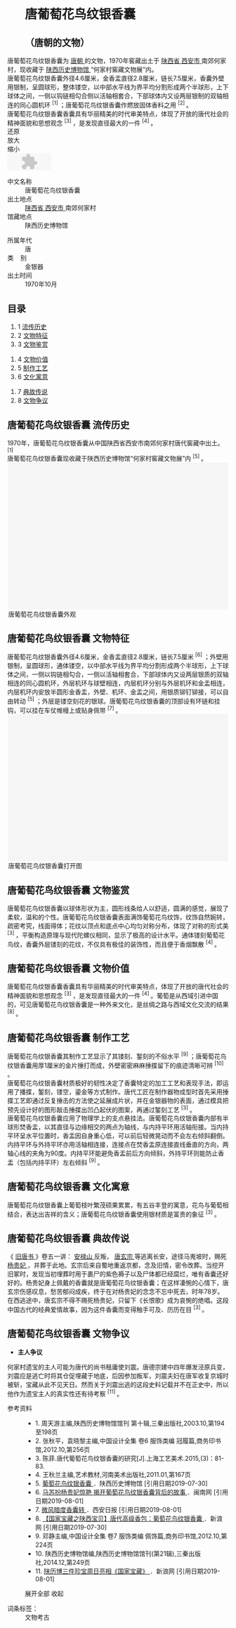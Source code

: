 <div class="main-content">
 <a class="posterFlag excellent-icon" href="/tese" target="_blank" title="特色词条经过百科资深用户精心编写，是符合百科编辑精神的典范之作。">
 </a>
 <div class="top-tool">
 </div>
 <div style="width:0;height:0;clear:both">
 </div>
 <dl class="lemmaWgt-lemmaTitle lemmaWgt-lemmaTitle-">
  <dd class="lemmaWgt-lemmaTitle-title">
   <h1>
    唐葡萄花鸟纹银香囊
   </h1>
   <h2>
    （唐朝的文物）
   </h2>
   <a class="edit-lemma cmn-btn-hover-blue cmn-btn-28 j-edit-link" href="javascript:;">
   </a>
   <a class="lock-lemma" href="javascript:;" nslog-type="10003105" target="_blank" title="锁定">
   </a>
   <a class="lemma-discussion cmn-btn-hover-blue cmn-btn-28 j-discussion-link" href="/planet/talk?lemmaId=2239557" nslog-type="90000102" target="_blank">
   </a>
  </dd>
 </dl>
 <div class="promotion-declaration">
 </div>
 <div class="lemma-summary" label-module="lemmaSummary">
  <div class="para" label-module="para">
   唐葡萄花鸟纹银香囊为
   <a data-lemmaid="53699" href="/item/%E5%94%90%E6%9C%9D/53699" target="_blank">
    唐朝
   </a>
   的文物，1970年窖藏出土于
   <a data-lemmaid="19657132" href="/item/%E9%99%95%E8%A5%BF%E7%9C%81/19657132" target="_blank">
    陕西省
   </a>
   <a data-lemmaid="1002501" href="/item/%E8%A5%BF%E5%AE%89%E5%B8%82/1002501" target="_blank">
    西安市
   </a>
   南郊何家村，现收藏于
   <a data-lemmaid="197309" href="/item/%E9%99%95%E8%A5%BF%E5%8E%86%E5%8F%B2%E5%8D%9A%E7%89%A9%E9%A6%86/197309" target="_blank">
    陕西历史博物馆
   </a>
   “何家村窖藏文物展”内。
  </div>
  <div class="para" label-module="para">
   唐葡萄花鸟纹银香囊外径4.6厘米，金香盂直径2.8厘米，链长7.5厘米，香囊外壁用银制，呈圆球形，整体镂空，以中部水平线为界平均分割形成两个半球形，上下球体之间，一侧以钩链相勾合侧以活轴相套合，下部球体内又设两层银制的双轴相连的同心圆机环
   <sup class="sup--normal" data-ctrmap=":1," data-sup="1">
    [1]
   </sup>
   <a class="sup-anchor" name="ref_[1]_5732014">
   </a>
   ；唐葡萄花鸟纹银香囊作燃放固体香料之用
   <sup class="sup--normal" data-ctrmap=":2," data-sup="2">
    [2]
   </sup>
   <a class="sup-anchor" name="ref_[2]_5732014">
   </a>
   。
  </div>
  <div class="para" label-module="para">
   唐葡萄花鸟纹银香囊香囊具有华丽精美的时代审美特点，体现了开放的唐代社会的精神面貌和思想观念
   <sup class="sup--normal" data-ctrmap=":3," data-sup="3">
    [3]
   </sup>
   <a class="sup-anchor" name="ref_[3]_5732014">
   </a>
   ，是发现直径最大的一件
   <sup class="sup--normal" data-ctrmap=":4," data-sup="4">
    [4]
   </sup>
   <a class="sup-anchor" name="ref_[4]_5732014">
   </a>
   。
  </div>
 </div>
 <div class="configModuleBanner">
 </div>
 <div class="exhibitWrap">
  <div class="exhibitPicWrap">
   <img border="0" id="exhibitPic" src="" style="display: block;left:10px;top:-200px;"/>
   <i class="light">
   </i>
  </div>
  <div class="exhibitShadow">
  </div>
  <div class="exhibitBtnWrap">
   <div class="exhibitBtn">
    <div class="exBtnItem">
     <div class="btnDfault" id="btnDfault">
     </div>
     <span>
      还原
     </span>
    </div>
    <div class="exBtnItem">
     <div class="btnZoomIn" id="btnZoomIn">
     </div>
     <span>
      放大
     </span>
    </div>
    <div class="exBtnItem">
     <div class="btnZoomOut" id="btnZoomOut">
     </div>
     <span>
      缩小
     </span>
    </div>
    <div class="exBtnItem">
     <div class="btnAudio" id="btnAudio">
      <object align="middle" classid="clsid:d27cdb6e-ae6d-11cf-96b8-444553540000" codebase="http://fpdownload.macromedia.com/pub/shockwave/cabs/flash/swflash.cab#version=6,0,0,0" height="40" id="museumSound" name="museumSound" width="100">
       <param name="allowscriptaccess" value="always"/>
       <param name="allownetworking" value="all"/>
       <param name="bgcolor" value="#FFFFFF"/>
       <param name="wmode" value="transparent"/>
       <param name="movie" value="http://baike.baidu.com/cms/s/museum/v2/flash/soundForLemma.swf"/>
       <param name="flashvars" value="url=http://baike.baidu.com/cms/s/museum/v2/uploads/pcsound/66%E5%94%90%E8%91%A1%E8%90%84%E8%8A%B1%E9%B8%9F%E7%BA%B9%E9%93%B6%E9%A6%99%E5%9B%8A.mp3"/>
       <embed align="top" allownetworking="all" allowscriptaccess="always" bgcolor="#FFFFFF" errormessage="update FP" flashvars="url=http://baike.baidu.com/cms/s/museum/v2/uploads/pcsound/66%E5%94%90%E8%91%A1%E8%90%84%E8%8A%B1%E9%B8%9F%E7%BA%B9%E9%93%B6%E9%A6%99%E5%9B%8A.mp3" height="40" id="museumSound" name="museumSound" pluginspage="http://www.macromedia.com/go/getflashplayer" src="https://baike.baidu.com/cms/s/museum/v2/flash/soundForLemma.swf" type="application/x-shockwave-flash" ver="9.0.0" width="100" wmode="transparent"/>
      </object>
     </div>
    </div>
   </div>
  </div>
 </div>
 <div class="basic-info cmn-clearfix">
  <dl class="basicInfo-block basicInfo-left">
   <dt class="basicInfo-item name">
    中文名称
   </dt>
   <dd class="basicInfo-item value">
    唐葡萄花鸟纹银香囊
   </dd>
   <dt class="basicInfo-item name">
    出土地点
   </dt>
   <dd class="basicInfo-item value">
    <a href="/item/%E9%99%95%E8%A5%BF%E7%9C%81" target="_blank">
     陕西省
    </a>
    <a href="/item/%E8%A5%BF%E5%AE%89%E5%B8%82" target="_blank">
     西安市
    </a>
    南郊何家村
   </dd>
   <dt class="basicInfo-item name">
    馆藏地点
   </dt>
   <dd class="basicInfo-item value">
    陕西历史博物馆
   </dd>
  </dl>
  <dl class="basicInfo-block basicInfo-right">
   <dt class="basicInfo-item name">
    所属年代
   </dt>
   <dd class="basicInfo-item value">
    唐
   </dd>
   <dt class="basicInfo-item name">
    类    别
   </dt>
   <dd class="basicInfo-item value">
    金银器
   </dd>
   <dt class="basicInfo-item name">
    出土时间
   </dt>
   <dd class="basicInfo-item value">
    1970年10月
   </dd>
  </dl>
 </div>
 <div class="lemmaWgt-lemmaCatalog">
  <div class="lemma-catalog">
   <h2 class="block-title">
    目录
   </h2>
   <div class="catalog-list column-3">
    <ol>
     <li class="level1">
      <span class="index">
       1
      </span>
      <span class="text">
       <a href="#1">
        流传历史
       </a>
      </span>
     </li>
     <li class="level1">
      <span class="index">
       2
      </span>
      <span class="text">
       <a href="#2">
        文物特征
       </a>
      </span>
     </li>
     <li class="level1">
      <span class="index">
       3
      </span>
      <span class="text">
       <a href="#3">
        文物鉴赏
       </a>
      </span>
     </li>
    </ol>
    <ol>
     <li class="level1">
      <span class="index">
       4
      </span>
      <span class="text">
       <a href="#4">
        文物价值
       </a>
      </span>
     </li>
     <li class="level1">
      <span class="index">
       5
      </span>
      <span class="text">
       <a href="#5">
        制作工艺
       </a>
      </span>
     </li>
     <li class="level1">
      <span class="index">
       6
      </span>
      <span class="text">
       <a href="#6">
        文化寓意
       </a>
      </span>
     </li>
    </ol>
    <ol>
     <li class="level1">
      <span class="index">
       7
      </span>
      <span class="text">
       <a href="#7">
        典故传说
       </a>
      </span>
     </li>
     <li class="level1">
      <span class="index">
       8
      </span>
      <span class="text">
       <a href="#8">
        文物争议
       </a>
      </span>
     </li>
    </ol>
   </div>
  </div>
 </div>
 <div class="anchor-list">
  <a class="lemma-anchor para-title" name="1">
  </a>
  <a class="lemma-anchor" name="sub5732014_1">
  </a>
  <a class="lemma-anchor" name="流传历史">
  </a>
 </div>
 <div class="para-title level-2" label-module="para-title">
  <h2 class="title-text">
   <span class="title-prefix">
    唐葡萄花鸟纹银香囊
   </span>
   流传历史
  </h2>
  <a class="edit-icon j-edit-link" data-edit-dl="1" href="javascript:;">
  </a>
 </div>
 <div class="para" label-module="para">
  1970年，唐葡萄花鸟纹银香囊从中国陕西省西安市南郊何家村唐代窖藏中出土。
  <sup class="sup--normal" data-ctrmap=":1," data-sup="1">
   [1]
  </sup>
  <a class="sup-anchor" name="ref_[1]_5732014">
  </a>
 </div>
 <div class="para" label-module="para">
  唐葡萄花鸟纹银香囊现收藏于陕西历史博物馆“何家村窖藏文物展”内
  <sup class="sup--normal" data-ctrmap=":5," data-sup="5">
   [5]
  </sup>
  <a class="sup-anchor" name="ref_[5]_5732014">
  </a>
  。
 </div>
 <div class="para" label-module="para">
  <div class="lemma-picture text-pic layout-center" style="width:500px; float: none; display: block; margin: 0px auto; clear: both;">
   <a class="image-link" href="/pic/%E5%94%90%E8%91%A1%E8%90%84%E8%8A%B1%E9%B8%9F%E7%BA%B9%E9%93%B6%E9%A6%99%E5%9B%8A/2239557/0/e7cd7b899e510fb3fe9ba545d733c895d0430c66?fr=lemma&amp;ct=single" nslog-type="9317" style="width:500px;height:335px;" target="_blank" title="唐葡萄花鸟纹银香囊外观">
    <img alt="唐葡萄花鸟纹银香囊外观" class="lazy-img" data-src="https://gss1.bdstatic.com/9vo3dSag_xI4khGkpoWK1HF6hhy/baike/s%3D500/sign=d4a07228dfc8a786ba2a4a0e570bc9c7/e7cd7b899e510fb3fe9ba545d733c895d0430c66.jpg" src="data:image/png;base64,iVBORw0KGgoAAAANSUhEUgAAAAEAAAABCAMAAAAoyzS7AAAAGXRFWHRTb2Z0d2FyZQBBZG9iZSBJbWFnZVJlYWR5ccllPAAAAAZQTFRF9fX1AAAA0VQI3QAAAAxJREFUeNpiYAAIMAAAAgABT21Z4QAAAABJRU5ErkJggg==" style="width:500px;height:335px;">
    </img>
   </a>
   <span class="description">
    唐葡萄花鸟纹银香囊外观
   </span>
  </div>
 </div>
 <div class="anchor-list">
  <a class="lemma-anchor para-title" name="2">
  </a>
  <a class="lemma-anchor" name="sub5732014_2">
  </a>
  <a class="lemma-anchor" name="文物特征">
  </a>
 </div>
 <div class="para-title level-2" label-module="para-title">
  <h2 class="title-text">
   <span class="title-prefix">
    唐葡萄花鸟纹银香囊
   </span>
   文物特征
  </h2>
  <a class="edit-icon j-edit-link" data-edit-dl="2" href="javascript:;">
  </a>
 </div>
 <div class="para" label-module="para">
  唐葡萄花鸟纹银香囊外径4.6厘米，金香盂直径2.8厘米，链长7.5厘米
  <sup class="sup--normal" data-ctrmap=":6," data-sup="6">
   [6]
  </sup>
  <a class="sup-anchor" name="ref_[6]_5732014">
  </a>
  ；外壁用银制，呈圆球形，通体镂空，以中部水平线为界平均分割形成两个半球形，上下球体之间，一侧以钩链相勾合，一侧以活轴相套合，下部球体内又设两层银质的双轴相连的同心圆机环，外层机环与球壁相连，内层机环分别与外层机环和金盂相连，内层机环内安放半圆形金香盂，外壁、机环、金盂之间，用银质铆钉铆接，可以自由转动
  <sup class="sup--normal" data-ctrmap=":5," data-sup="5">
   [5]
  </sup>
  <a class="sup-anchor" name="ref_[5]_5732014">
  </a>
  ；外层是镂空刻花的银球。唐葡萄花鸟纹银香囊的顶部设有环链和挂钩，可以挂在车仗帷幔上或贴身佩带
  <sup class="sup--normal" data-ctrmap=":7," data-sup="7">
   [7]
  </sup>
  <a class="sup-anchor" name="ref_[7]_5732014">
  </a>
  。
 </div>
 <div class="para" label-module="para">
  <div class="lemma-picture text-pic layout-center" style="width:500px; float: none; display: block; margin: 0px auto; clear: both;">
   <a class="image-link" href="/pic/%E5%94%90%E8%91%A1%E8%90%84%E8%8A%B1%E9%B8%9F%E7%BA%B9%E9%93%B6%E9%A6%99%E5%9B%8A/2239557/0/21a4462309f79052d0e395ec02f3d7ca7acbd560?fr=lemma&amp;ct=single" nslog-type="9317" style="width:500px;height:335px;" target="_blank" title="唐葡萄花鸟纹银香囊打开图">
    <img alt="唐葡萄花鸟纹银香囊打开图" class="lazy-img" data-src="https://gss0.bdstatic.com/94o3dSag_xI4khGkpoWK1HF6hhy/baike/s%3D500/sign=9275ad0f20738bd4c021b2319189876c/21a4462309f79052d0e395ec02f3d7ca7acbd560.jpg" src="data:image/png;base64,iVBORw0KGgoAAAANSUhEUgAAAAEAAAABCAMAAAAoyzS7AAAAGXRFWHRTb2Z0d2FyZQBBZG9iZSBJbWFnZVJlYWR5ccllPAAAAAZQTFRF9fX1AAAA0VQI3QAAAAxJREFUeNpiYAAIMAAAAgABT21Z4QAAAABJRU5ErkJggg==" style="width:500px;height:335px;"/>
   </a>
   <span class="description">
    唐葡萄花鸟纹银香囊打开图
   </span>
  </div>
 </div>
 <div class="anchor-list">
  <a class="lemma-anchor para-title" name="3">
  </a>
  <a class="lemma-anchor" name="sub5732014_3">
  </a>
  <a class="lemma-anchor" name="文物鉴赏">
  </a>
 </div>
 <div class="para-title level-2" label-module="para-title">
  <h2 class="title-text">
   <span class="title-prefix">
    唐葡萄花鸟纹银香囊
   </span>
   文物鉴赏
  </h2>
  <a class="edit-icon j-edit-link" data-edit-dl="3" href="javascript:;">
  </a>
 </div>
 <div class="para" label-module="para">
  唐葡萄花鸟纹银香囊以球体形状为主，圆形线条给人以舒适，圆满的感觉，展现了柔软，温和的个性。唐葡萄花鸟纹银香囊表面满饰葡萄花鸟纹饰，纹饰自然婉转，疏密考究，线面得体；花纹以顶点和底点中心均匀对称分布，体现了对称的形式美
  <sup class="sup--normal" data-ctrmap=":3," data-sup="3">
   [3]
  </sup>
  <a class="sup-anchor" name="ref_[3]_5732014">
  </a>
  <a name="ref_3">
  </a>
  <a name="ref_3">
  </a>
  <a name="ref_3">
  </a>
  <a name="ref_3">
  </a>
  ，平衡构造原理与现代陀螺仪相同，显示了极高的设计水平。通体镂刻葡萄花鸟纹，香囊外层镂刻的花纹，不仅具有极佳的装饰性，而且便于香烟飘散
  <sup class="sup--normal" data-ctrmap=":4," data-sup="4">
   [4]
  </sup>
  <a class="sup-anchor" name="ref_[4]_5732014">
  </a>
  <a name="ref_4">
  </a>
  。
 </div>
 <div class="anchor-list">
  <a class="lemma-anchor para-title" name="4">
  </a>
  <a class="lemma-anchor" name="sub5732014_4">
  </a>
  <a class="lemma-anchor" name="文物价值">
  </a>
 </div>
 <div class="para-title level-2" label-module="para-title">
  <h2 class="title-text">
   <span class="title-prefix">
    唐葡萄花鸟纹银香囊
   </span>
   文物价值
  </h2>
  <a class="edit-icon j-edit-link" data-edit-dl="4" href="javascript:;">
  </a>
 </div>
 <div class="para" label-module="para">
  唐葡萄花鸟纹银香囊香囊具有华丽精美的时代审美特点，体现了开放的唐代社会的精神面貌和思想观念
  <sup class="sup--normal" data-ctrmap=":3," data-sup="3">
   [3]
  </sup>
  <a class="sup-anchor" name="ref_[3]_5732014">
  </a>
  <a name="ref_3">
  </a>
  <a name="ref_3">
  </a>
  <a name="ref_3">
  </a>
  <a name="ref_3">
  </a>
  ，是发现直径最大的一件
  <sup class="sup--normal" data-ctrmap=":4," data-sup="4">
   [4]
  </sup>
  <a class="sup-anchor" name="ref_[4]_5732014">
  </a>
  <a name="ref_4">
  </a>
  。葡萄是从西域引进中国的，可见唐葡萄花鸟纹银香囊是一种外来文化，是丝绸之路与西域文化交流的结果
  <sup class="sup--normal" data-ctrmap=":8," data-sup="8">
   [8]
  </sup>
  <a class="sup-anchor" name="ref_[8]_5732014">
  </a>
  。
 </div>
 <div class="anchor-list">
  <a class="lemma-anchor para-title" name="5">
  </a>
  <a class="lemma-anchor" name="sub5732014_5">
  </a>
  <a class="lemma-anchor" name="制作工艺">
  </a>
 </div>
 <div class="para-title level-2" label-module="para-title">
  <h2 class="title-text">
   <span class="title-prefix">
    唐葡萄花鸟纹银香囊
   </span>
   制作工艺
  </h2>
  <a class="edit-icon j-edit-link" data-edit-dl="5" href="javascript:;">
  </a>
 </div>
 <div class="para" label-module="para">
  唐葡萄花鸟纹银香囊其制作工艺显示了其镂刻、錾刻的不俗水平
  <sup class="sup--normal" data-ctrmap=":9," data-sup="9">
   [9]
  </sup>
  <a class="sup-anchor" name="ref_[9]_5732014">
  </a>
  <a name="ref_9">
  </a>
  ；唐葡萄花鸟纹银香囊用厚1厘米的金片捶打而成，外壁密密麻麻捶揲留下的痕迹清晰可辨
  <sup class="sup--normal" data-ctrmap=":10," data-sup="10">
   [10]
  </sup>
  <a class="sup-anchor" name="ref_[10]_5732014">
  </a>
  。
 </div>
 <div class="para" label-module="para">
  唐葡萄花鸟纹银香囊材质极好的韧性决定了香囊特定的加工工艺和表现手法，即运用了播揲，錾刻，镂空，鎏金等方式制作。唐代工匠在制作器物成型时首先采用捶揲工艺即通过反复捶击的方法使之延展成片状，并在金银器物的表面，通过模具把预先设计好的图形敲击捶揲出凹凸起伏的图案，再通过錾刻工艺
  <sup class="sup--normal" data-ctrmap=":3," data-sup="3">
   [3]
  </sup>
  <a class="sup-anchor" name="ref_[3]_5732014">
  </a>
  <a name="ref_3">
  </a>
  <a name="ref_3">
  </a>
  <a name="ref_3">
  </a>
  <a name="ref_3">
  </a>
  。
 </div>
 <div class="para" label-module="para">
  唐葡萄花鸟纹银香囊应用了物理学上的支点悬挂法。唐葡萄花鸟纹银香囊内部有半球形焚香盂，以其直径与边缘相交的两点为轴线，与内持平环用活轴衔接。当内持平环呈水平位置时，香盂因自身重心低，可以前后轻微晃动而不会左右倾斜翻倒。内持平环与外持平环亦用活轴相连接，连接点在焚香盂原连接直线垂直的方向，两轴心线的夹角为90度。内持平环能避免香盂前后方向倾斜，外持平环则能防止香盂（包括内持平环）左右倾斜
  <sup class="sup--normal" data-ctrmap=":9," data-sup="9">
   [9]
  </sup>
  <a class="sup-anchor" name="ref_[9]_5732014">
  </a>
  <a name="ref_9">
  </a>
  。
 </div>
 <div class="anchor-list">
  <a class="lemma-anchor para-title" name="6">
  </a>
  <a class="lemma-anchor" name="sub5732014_6">
  </a>
  <a class="lemma-anchor" name="文化寓意">
  </a>
 </div>
 <div class="para-title level-2" label-module="para-title">
  <h2 class="title-text">
   <span class="title-prefix">
    唐葡萄花鸟纹银香囊
   </span>
   文化寓意
  </h2>
  <a class="edit-icon j-edit-link" data-edit-dl="6" href="javascript:;">
  </a>
 </div>
 <div class="para" label-module="para">
  唐葡萄花鸟纹银香囊上葡萄枝叶繁茂硕果累累，有五谷丰登的寓意，花鸟与葡萄相结合，表达出吉祥的含义；唐葡萄花鸟纹银香囊使用银材质是富贵的象征
  <sup class="sup--normal" data-ctrmap=":3," data-sup="3">
   [3]
  </sup>
  <a class="sup-anchor" name="ref_[3]_5732014">
  </a>
  <a name="ref_3">
  </a>
  <a name="ref_3">
  </a>
  <a name="ref_3">
  </a>
  <a name="ref_3">
  </a>
  。
 </div>
 <div class="anchor-list">
  <a class="lemma-anchor para-title" name="7">
  </a>
  <a class="lemma-anchor" name="sub5732014_7">
  </a>
  <a class="lemma-anchor" name="典故传说">
  </a>
 </div>
 <div class="para-title level-2" label-module="para-title">
  <h2 class="title-text">
   <span class="title-prefix">
    唐葡萄花鸟纹银香囊
   </span>
   典故传说
  </h2>
  <a class="edit-icon j-edit-link" data-edit-dl="7" href="javascript:;">
  </a>
 </div>
 <div class="para" label-module="para">
  《
  <a data-lemmaid="4575247" href="/item/%E6%97%A7%E5%94%90%E4%B9%A6/4575247" target="_blank">
   旧唐书
  </a>
  》卷五一讲：
  <a data-lemmaid="24471" href="/item/%E5%AE%89%E7%A6%84%E5%B1%B1/24471" target="_blank">
   安禄山
  </a>
  反叛，
  <a data-lemmaid="171413" href="/item/%E5%94%90%E7%8E%84%E5%AE%97/171413" target="_blank">
   唐玄宗
  </a>
  等逃离长安，途径马嵬坡时，赐死
  <a data-lemmaid="32218" href="/item/%E6%9D%A8%E8%B4%B5%E5%A6%83/32218" target="_blank">
   杨贵妃
  </a>
  ，并葬于此地。玄宗后来自蜀地重返京都，念及旧情，密令改葬。当挖开旧冢时，发现当初埋葬时用于裹尸的紫色褥子以及尸体都已经腐烂，唯有香囊还好好的。杨贵妃身上佩戴的香囊就是唐葡萄花鸟纹银香囊；在这样凄惋的心情下，唐玄宗伤感叹息，愁苦郁闷成疾，终于在对杨贵妃的念念不忘中死去，时年78岁。在西逃途中，唐玄宗不得不赐死杨贵妃，只留下《长恨歌》成为哀惋的绝唱。这段中国古代的经典爱情故事，因为这件香囊而变得触手可及、历历在目
  <sup class="sup--normal" data-ctrmap=":3," data-sup="3">
   [3]
  </sup>
  <a class="sup-anchor" name="ref_[3]_5732014">
  </a>
  <a name="ref_3">
  </a>
  <a name="ref_3">
  </a>
  <a name="ref_3">
  </a>
  <a name="ref_3">
  </a>
  。
 </div>
 <div class="anchor-list">
  <a class="lemma-anchor para-title" name="8">
  </a>
  <a class="lemma-anchor" name="sub5732014_8">
  </a>
  <a class="lemma-anchor" name="文物争议">
  </a>
 </div>
 <div class="para-title level-2" label-module="para-title">
  <h2 class="title-text">
   <span class="title-prefix">
    唐葡萄花鸟纹银香囊
   </span>
   文物争议
  </h2>
  <a class="edit-icon j-edit-link" data-edit-dl="8" href="javascript:;">
  </a>
 </div>
 <ul class="custom_dot para-list list-paddingleft-1">
  <li class="list-dot list-dot-paddingleft">
   <div class="para" label-module="para">
    <b>
     主人争议
    </b>
   </div>
  </li>
 </ul>
 <div class="para" label-module="para">
  何家村遗宝的主人可能为唐代的尚书租庸使刘震。唐德宗建中四年爆发泾原兵变，刘震应是逃亡时将其仓促埋藏于地底，后因参加叛军，刘震夫妇在唐军收复京城时被斩，宝藏从此不见天日。然而关于刘震出逃的这段史料记载并不在正史中，所以他作为遗宝主人的真实性还有待考察
  <sup class="sup--normal" data-ctrmap=":11," data-sup="11">
   [11]
  </sup>
  <a class="sup-anchor" name="ref_[11]_5732014">
  </a>
  。
 </div>
 <div class="rs-container-foot">
 </div>
 <script type="text/javascript">
 </script>
 <dl class="lemma-reference collapse nslog-area log-set-param" data-nslog-type="2" log-set-param="ext_reference">
  <dt class="reference-title">
   参考资料
  </dt>
  <dd class="reference-list-wrap">
   <ul class="reference-list">
    <li class="reference-item reference-item--type3" id="reference-[1]-5732014-wrap">
     <span class="index">
      1.
     </span>
     <a class="gotop anchor" href="#ref_[1]_5732014" id="refIndex_1_5732014" name="refIndex_1_5732014" title="向上跳转">
     </a>
     <span class="text">
      周天游主编,陕西历史博物馆馆刊  第十辑,三秦出版社,2003.10,第194至198页
     </span>
    </li>
    <li class="reference-item reference-item--type3" id="reference-[2]-5732014-wrap">
     <span class="index">
      2.
     </span>
     <a class="gotop anchor" href="#ref_[2]_5732014" id="refIndex_2_5732014" name="refIndex_2_5732014" title="向上跳转">
     </a>
     <span class="text">
      张秋平，袁晓黎主编,中国设计全集  卷6  服饰类编  冠履篇,商务印书馆,2012.10,第256页
     </span>
    </li>
    <li class="reference-item reference-item--type3" id="reference-[3]-5732014-wrap">
     <span class="index">
      3.
     </span>
     <a class="gotop anchor" href="#ref_[3]_5732014" id="refIndex_3_5732014" name="refIndex_3_5732014" title="向上跳转">
     </a>
     <span class="text">
      陈菲.唐代葡萄花鸟纹银香囊的研究[J].上海工艺美术.2015,(3)：81-83.
     </span>
    </li>
    <li class="reference-item reference-item--type3" id="reference-[4]-5732014-wrap">
     <span class="index">
      4.
     </span>
     <a class="gotop anchor" href="#ref_[4]_5732014" id="refIndex_4_5732014" name="refIndex_4_5732014" title="向上跳转">
     </a>
     <span class="text">
      王秋兰主编,艺术教材,河南美术出版社,2011.01,第167页
     </span>
    </li>
    <li class="reference-item reference-item--type1" id="reference-[5]-5732014-wrap">
     <span class="index">
      5.
     </span>
     <a class="gotop anchor" href="#ref_[5]_5732014" id="refIndex_5_5732014" name="refIndex_5_5732014" title="向上跳转">
     </a>
     <a class="text" href="/reference/2239557/b149DPCysXNjne7Y9EQ9q8tWeFXI9NWqkpqllVijBU5Ik6qBlfi3xptxvTt8Rt8ADfTYegj42UdmEPBJP7KOgFNVZQZkdotq4BLaaBXl0CUFNJSlM5tj" rel="nofollow" target="_blank">
      葡萄花鸟纹银香囊
      <span class="linkout">
      </span>
     </a>
     <span class="site">
      ．陕西历史博物馆
     </span>
     <span>
      [引用日期2019-07-30]
     </span>
    </li>
    <li class="reference-item reference-item--type1" id="reference-[6]-5732014-wrap">
     <span class="index">
      6.
     </span>
     <a class="gotop anchor" href="#ref_[6]_5732014" id="refIndex_6_5732014" name="refIndex_6_5732014" title="向上跳转">
     </a>
     <a class="text" href="/reference/2239557/a5cfyezWqkMI3iT1duedES3LNIREoSmhD0R-dq9H1bBbY_NaOHKnrCi_6wKiiaUHsHUh_9vkvY-ml21Sv4Wf-eneD2ktdQ" rel="nofollow" target="_blank">
      马苏扮杨贵妃惊艳 揭开葡萄花鸟纹银香囊背后的故事
      <span class="linkout">
      </span>
     </a>
     <span class="site">
      ．闽南网
     </span>
     <span>
      [引用日期2019-08-01]
     </span>
    </li>
    <li class="reference-item reference-item--type1" id="reference-[7]-5732014-wrap">
     <span class="index">
      7.
     </span>
     <a class="gotop anchor" href="#ref_[7]_5732014" id="refIndex_7_5732014" name="refIndex_7_5732014" title="向上跳转">
     </a>
     <a class="text" href="/reference/2239557/e344ig_RwN4YvDUhkT8GcqZ3ITCSAzvIvDK32ZSMk7lJN_HdpNrAEaBjox0nUPC1nVKJjS49fLqF2DkMNsy6DW1gb4b9KseTmNrx7D1CckI0V7diE9eUrpGdCBJNc_tK9cTbTYiH" rel="nofollow" target="_blank">
      微风暗度香囊转
      <span class="linkout">
      </span>
     </a>
     <span class="site">
      ．西安日报
     </span>
     <span>
      [引用日期2019-08-01]
     </span>
    </li>
    <li class="reference-item reference-item--type1" id="reference-[8]-5732014-wrap">
     <span class="index">
      8.
     </span>
     <a class="gotop anchor" href="#ref_[8]_5732014" id="refIndex_8_5732014" name="refIndex_8_5732014" title="向上跳转">
     </a>
     <a class="text" href="/reference/2239557/933cUC-6Mo9WoBsfH1ywVZOWQAdCh6GomET_2SjBjNL_EQnOLTtTK2_USVz8TpK02EJA7J8hrIv_E2O2_nkLwDnME905QB0dG6UUE5J7wDOL2pXE31_JtEbrBw" rel="nofollow" target="_blank">
      【国家宝藏之陕西宝贝】唐代高级香包：葡萄花鸟纹银香囊
      <span class="linkout">
      </span>
     </a>
     <span class="site">
      ．新浪网
     </span>
     <span>
      [引用日期2019-07-30]
     </span>
    </li>
    <li class="reference-item reference-item--type3" id="reference-[9]-5732014-wrap">
     <span class="index">
      9.
     </span>
     <a class="gotop anchor" href="#ref_[9]_5732014" id="refIndex_9_5732014" name="refIndex_9_5732014" title="向上跳转">
     </a>
     <span class="text">
      邓静主编,中国设计全集  卷7  服饰类编  佩饰篇,商务印书馆,2012.10,第224页
     </span>
    </li>
    <li class="reference-item reference-item--type3" id="reference-[10]-5732014-wrap">
     <span class="index">
      10.
     </span>
     <a class="gotop anchor" href="#ref_[10]_5732014" id="refIndex_10_5732014" name="refIndex_10_5732014" title="向上跳转">
     </a>
     <span class="text">
      陕西历史博物馆编,陕西历史博物馆馆刊(第21辑),三秦出版社,2014.12,第249页
     </span>
    </li>
    <li class="reference-item reference-item--type1 more" id="reference-[11]-5732014-wrap">
     <span class="index">
      11.
     </span>
     <a class="gotop anchor" href="#ref_[11]_5732014" id="refIndex_11_5732014" name="refIndex_11_5732014" title="向上跳转">
     </a>
     <a class="text" href="/reference/2239557/c7ef3PK1nCZYWhY5uQ7PBNW5wihidyOBUGm1fR6OZFfKZoXPt28NpF9gL6z4VCv4IFnLasC6q7J3huoGzLhveoF-KScJ8ABrG3Dtj2acNRZmkPBJD2HYzhiEwg" rel="nofollow" target="_blank">
      陕历博三件珍宝周日亮相《国家宝藏》
      <span class="linkout">
      </span>
     </a>
     <span class="site">
      ．新浪网
     </span>
     <span>
      [引用日期2019-08-01]
     </span>
    </li>
   </ul>
  </dd>
  <dd class="toggle">
   <span class="text expand-text">
    展开全部
   </span>
   <span class="text collapse-text">
    收起
   </span>
   <em class="toggle-arrow">
   </em>
  </dd>
 </dl>
 <div class="lemma-paper-box">
 </div>
 <div id="open-tag">
  <div class="open-tag-title">
   词条标签：
  </div>
  <dd id="open-tag-item">
   <span class="taglist">
    文物考古
   </span>
  </dd>
  <div class="open-tag-collapse" id="open-tag-collapse">
  </div>
 </div>
 <div class="clear">
 </div>
</div>
